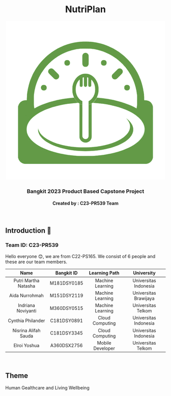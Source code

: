 <h1 align="center">NutriPlan</h1>
<p align="center">
  <img src="https://github.com/C23-PR539-NutriPlan/.github/blob/main/profile/Logo1.png?raw=true" alt="NutriPlan Logo">
</p>
<h3 align="center">Bangkit 2023 Product Based Capstone Project</h3>
<h4 align="center">Created by : C23-PR539 Team</h4>
<br>

## Introduction 👋
### Team ID: C23-PR539
Hello everyone 😊, we are from C22-PS165. We consist of 6 people and these are our team members.

| Name | Bangkit ID | Learning Path | University |
| :---: | :---: | :---: | :---: |
| Putri Martha Natasha  | M181DSY0185  | Machine Learning | Universitas Indonesia |
| Aida Nurrohmah | M151DSY2119  | Machine Learning | Universitas Brawijaya |
| Indriana Noviyanti  | M360DSY0515 | Machine Learning | Universitas Telkom |
| Cynthia Philander | C181DSY0891  | Cloud Computing | Universitas Indonesia |
| Nisrina Alifah Sauda | C181DSY3345  | Cloud Computing | Universitas Indonesia |
| Elroi Yoshua | A360DSX2756 | Mobile Developer | Universitas Telkom |

<br>

## Theme 
Human Gealthcare and Living Wellbeing
